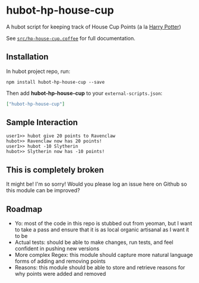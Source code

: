# hubot-hp-house-cup

A hubot script for keeping track of House Cup Points (a la [Harry Potter](http://harrypotter.wikia.com/wiki/House_Cup))

See [`src/hp-house-cup.coffee`](src/hp-house-cup.coffee) for full documentation.

## Installation

In hubot project repo, run:

`npm install hubot-hp-house-cup --save`

Then add **hubot-hp-house-cup** to your `external-scripts.json`:

```json
["hubot-hp-house-cup"]
```

## Sample Interaction

```
user1>> hubot give 20 points to Ravenclaw
hubot>> Ravenclaw now has 20 points!
user1>> hubot -10 Slytherin
hubot>> Slytherin now has -10 points!
```

## This is completely broken
It might be! I'm so sorry! Would you please log an issue here on Github so this module can be improved?

## Roadmap
- Yo: most of the code in this repo is stubbed out from yeoman, but I want to take a pass and ensure that it is as local organic artisanal as I want it to be
- Actual tests: should be able to make changes, run tests, and feel confident in pushing new versions
- More complex Regex: this module should capture more natural language forms of adding and removing points
- Reasons: this module should be able to store and retrieve reasons for why points were added and removed

